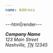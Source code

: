 ```yaml
---
name: Address
---
```


---html|render---

<address>
	<strong>Company Name</strong><br>
	123 Main Street<br>
	Nashville, <abbr title="Tennessee">TN</abbr> 12345
</address>